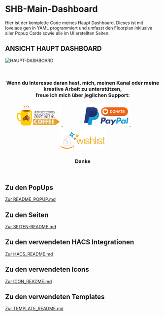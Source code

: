# SHB-Main-Dashboard
Hier ist der komplette Code meines Haupt Dashboard. Dieses ist mit lovelace gen in YAML programmiert und umfasst den Floorplan inklusive aller Popup Cards sowie alle im UI erstellten Seiten.


## ANSICHT HAUPT DASHBOARD

![HAUPT-DASHBOARD](/../main/01_Haupt-Dashboard/Haupt-Bilder/HAUPT-DASHBOARD.png)

<br>


### <p align="center">Wenn du Interesse daran hast, mich, meinen Kanal oder meine kreative Arbeit zu unterstützen,<br>freue ich mich über jeglichen Support:
</p>
<p align="center">
  <a href="https://www.buymeacoffee.com/bastler">
    <img src="https://raw.githubusercontent.com/MaxxKra/README_images/master/Allgemein/buy_me_a_coffee_logo.png" alt="Buy Me A Coffee" width="150">
  </a>
  &nbsp;&nbsp;&nbsp;&nbsp;&nbsp;&nbsp;&nbsp;&nbsp;&nbsp;&nbsp;&nbsp;&nbsp;&nbsp;&nbsp;&nbsp;&nbsp;
  <a href="https://www.paypal.me/kramlmaxx">
    <img src="https://raw.githubusercontent.com/MaxxKra/README_images/master/Allgemein/paypal_donate_logo.png" alt="PayPal Donate" width="150">
  </a>
  &nbsp;&nbsp;&nbsp;&nbsp;&nbsp;&nbsp;&nbsp;&nbsp;&nbsp;&nbsp;&nbsp;&nbsp;&nbsp;&nbsp;&nbsp;&nbsp;
  <a href="https://www.amazon.de/hz/wishlist/ls/3FT7MNGRVOTM3?ref_=wl_share">
    <img src="https://raw.githubusercontent.com/MaxxKra/README_images/master/Allgemein/amazon_wishlist_logo.png" alt="Amazon Wishlist" width="150">
  </a>
</p>

### <p align="center">Danke</p>

<br>

## Zu den PopUps

[Zur README_POPUP.md](/../main/01_Haupt-Dashboard/C_PopUps/README_POPUP.md)

## Zu den Seiten

[Zur SEITEN-README.md](/../main/02_UI-Dashboards/SEITEN-README.md)

## Zu den verwendeten HACS Integrationen

[Zur HACS_README.md](/../main/03_HACS/HACS_README.md)

## Zu den verwendeten Icons

[Zur ICON_README.md](/../main/04_ICONS/ICON_README.md)

## Zu den verwendeten Templates

[Zur TEMPLATE_README.md](/../main/05_TEMPLATES/TEMPLATE_README.md)
